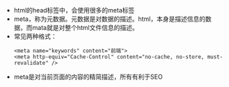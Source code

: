 * html的head标签中，会使用很多的meta标签
* meta，称为元数据。元数据是对数据的描述。html，本身是描述信息的数据，而mata就是对整个html文件信息的描述。
* 常见两种格式：
  ```
  <meta name="keywords" content="前端">
  <meta http-equiv="Cache-Control" content="no-cache, no-store, must-revalidate" />
  ```
* meta是对当前页面的内容的精简描述，所有有利于SEO

